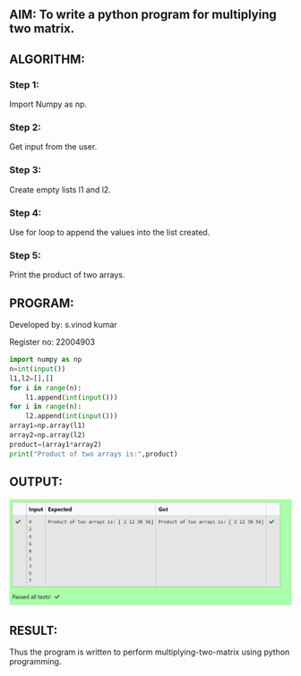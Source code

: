 ## AIM: To write a python program for multiplying two matrix.

## ALGORITHM:

### Step 1: 
Import Numpy as np.
### Step 2: 
Get input from the user.
### Step 3:
Create empty lists l1 and l2.
### Step 4: 
Use for loop to append the values into the list created.
### Step 5:
Print the product of two arrays.

## PROGRAM: 
 Developed by: s.vinod kumar
 
 Register no: 22004903

```python
import numpy as np
n=int(input())
l1,l2=[],[]
for i in range(n):
    l1.append(int(input()))
for i in range(n):
    l2.append(int(input()))
array1=np.array(l1)
array2=np.array(l2)
product=(array1*array2)
print("Product of two arrays is:",product)


```

## OUTPUT:
![output](/output.png)

## RESULT:
Thus the program is written to perform multiplying-two-matrix using python programming.



